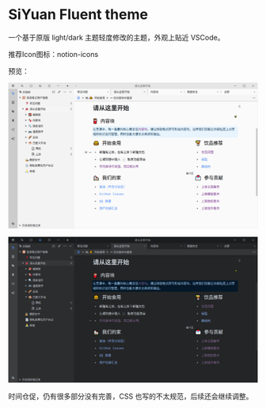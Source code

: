 # SiYuan Fluent theme

一个基于原版 light/dark 主题轻度修改的主题，外观上贴近 VSCode。

推荐Icon图标：notion-icons

预览：

![light](screenshot-light.png)

![dark](screenshot-dark.png)

时间仓促，仍有很多部分没有完善，CSS 也写的不太规范，后续还会继续调整。
